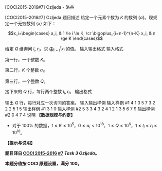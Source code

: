 



[COCI2015-2016#7] Ozljeda - 洛谷














[COCI2015-2016#7] Ozljeda
题目描述
给定一个元素个数为 $K$ 的数列 $\{a\}$。现规定一个无穷数列 $\{x\}$ 如下：

$$x_i=\begin{cases}
a_i, & 1 \le i \le K, \cr
\bigoplus_{i=n-1}^{n-K} x_i, & n \ge K
\end{cases}$$

给定 $Q$ 组询问 $l_i,r_i$，求 $\bigoplus_{i=l}^r x_i$ 的值。
输入输出格式
输入格式

第一行，一个整数 $K$。

第二行，$K$ 个整数 $a_i$。

第三行，一个整数 $Q$。

接下来的 $Q$ 行，每行两个整数 $l_i,r_i$。
输出格式

输出 $Q$ 行，每行对应一次询问的答案。
输入输出样例
输入样例 #1
4
1 3 5 7
3
2 2
2 5
1 5
输出样例 #1
3
1
0
输入样例 #2
5
3 3 4 3 2
4
1 2
1 3
5 6
7 9
输出样例 #2
0
4
7
4
说明
**【数据规模与约定】**

- 对于 $100\%$ 的数据，$1 \le K \le 10^5$，$0 \le a_i \lt 10^{18}$，$1 \le Q \le 10^6$，$1 \le l_i \le r_i \le 10^{18}$。

**【提示与说明】**

**题目译自 [COCI 2015-2016](https://hsin.hr/coci/archive/2015_2016/) [#7](https://hsin.hr/coci/archive/2015_2016/contest7_tasks.pdf) _Task 3 Ozljeda_。**

**本题分值按 COCI 原题设置，满分 $100$。**






